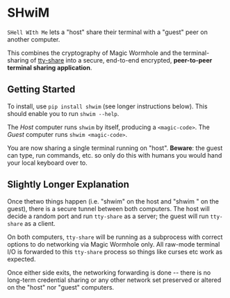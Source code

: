 SHwiM
=====

``SHell WIth Me`` lets a "host" share their terminal with a "guest" peer on another computer.

This combines the cryptography of Magic Wormhole and the terminal-sharing of [tty-share](https://tty-share.com/) into a secure, end-to-end encrypted, **peer-to-peer terminal sharing application**.


Getting Started
---------------

To install, use ``pip install shwim`` (see longer instructions below).
This should enable you to run ``shwim --help``.

The *Host* computer runs ``shwim`` by itself, producing a ``<magic-code>``.
The *Guest* computer runs ``shwim <magic-code>``.

You are now sharing a single terminal running on "host".
**Beware**: the guest can type, run commands, etc. so only do this with humans you would hand your local keyboard over to.


Slightly Longer Explanation
---------------------------

Once thetwo things happen (i.e. "shwim" on the host and "shwim <magic-code>" on the guest), there is a secure tunnel between both computers.
The host will decide a random port and run ``tty-share`` as a server; the guest will run ``tty-share`` as a client.

On both computers, ``tty-share`` will be running as a subprocess with correct options to do networking via Magic Wormhole only.
All raw-mode terminal I/O is forwarded to this ``tty-share`` process so things like curses etc work as expected.

Once either side exits, the networking forwarding is done -- there is no long-term credential sharing or any other network set preserved or altered on the "host" nor "guest" computers.
